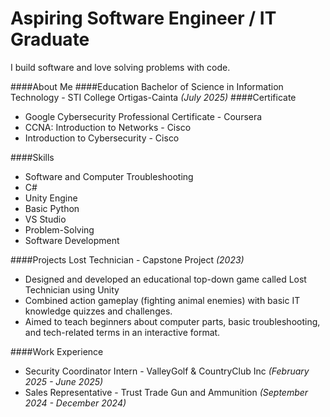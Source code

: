# Aspiring Software Engineer / IT Graduate
I build software and love solving problems with code.

####About Me
####Education
Bachelor of Science in Information Technology - STI College Ortigas-Cainta _(July 2025)_
####Certificate 
- Google Cybersecurity Professional Certificate - Coursera 
- CCNA: Introduction to Networks - Cisco
- Introduction to Cybersecurity - Cisco
  
####Skills
- Software and Computer Troubleshooting
- C#
- Unity Engine
- Basic Python
- VS Studio
- Problem-Solving
- Software Development

####Projects
Lost Technician - Capstone Project _(2023)_
- Designed and developed an educational top-down game called Lost Technician using Unity
- Combined action gameplay (fighting animal enemies) with basic IT knowledge quizzes and
challenges.
- Aimed to teach beginners about computer parts, basic troubleshooting, and tech-related
terms in an interactive format.

####Work Experience
- Security Coordinator Intern - ValleyGolf & CountryClub Inc _(February 2025 - June 2025)_
- Sales Representative - Trust Trade Gun and Ammunition _(September 2024 - December 2024)_


